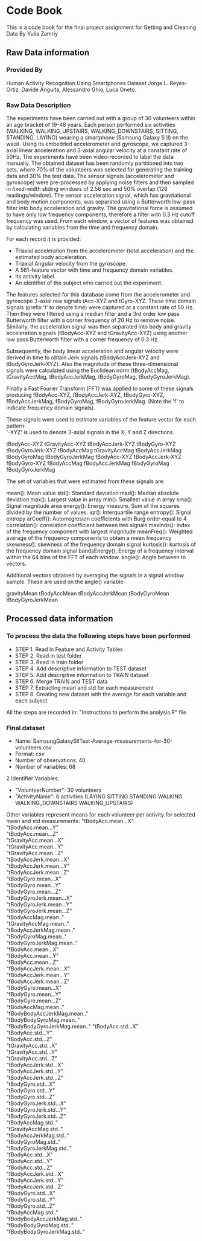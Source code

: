 # Code Book

This is a code book for the final project assignment for Getting and Cleaning Data
By Yulia Zamriy

## Raw Data information

### Provided By
Human Activity Recognition Using Smartphones Dataset
Jorge L. Reyes-Ortiz, Davide Anguita, Alessandro Ghio, Luca Oneto.

### Raw Data Description

The experiments have been carried out with a group of 30 volunteers within an age bracket of 19-48 years. 
Each person performed six activities (WALKING, WALKING_UPSTAIRS, WALKING_DOWNSTAIRS, SITTING, STANDING, LAYING) 
wearing a smartphone (Samsung Galaxy S II) on the waist. Using its embedded accelerometer and gyroscope, 
we captured 3-axial linear acceleration and 3-axial angular velocity at a constant rate of 50Hz. 
The experiments have been video-recorded to label the data manually. The obtained dataset has been randomly partitioned into two sets, 
where 70% of the volunteers was selected for generating the training data and 30% the test data. 
The sensor signals (accelerometer and gyroscope) were pre-processed by applying noise filters and then sampled in fixed-width sliding windows 
of 2.56 sec and 50% overlap (128 readings/window). The sensor acceleration signal, which has gravitational and body motion components, 
was separated using a Butterworth low-pass filter into body acceleration and gravity. The gravitational force is assumed to have only low 
frequency components, therefore a filter with 0.3 Hz cutoff frequency was used. From each window, a vector of features was obtained 
by calculating variables from the time and frequency domain. 

For each record it is provided:
- Triaxial acceleration from the accelerometer (total acceleration) and the estimated body acceleration.
- Triaxial Angular velocity from the gyroscope. 
- A 561-feature vector with time and frequency domain variables. 
- Its activity label. 
- An identifier of the subject who carried out the experiment.

The features selected for this database come from the accelerometer and gyroscope 3-axial raw signals tAcc-XYZ and tGyro-XYZ. These time domain signals (prefix 't' to denote time) were captured at a constant rate of 50 Hz. Then they were filtered using a median filter and a 3rd order low pass Butterworth filter with a corner frequency of 20 Hz to remove noise. Similarly, the acceleration signal was then separated into body and gravity acceleration signals (tBodyAcc-XYZ and tGravityAcc-XYZ) using another low pass Butterworth filter with a corner frequency of 0.3 Hz. 

Subsequently, the body linear acceleration and angular velocity were derived in time to obtain Jerk signals (tBodyAccJerk-XYZ and tBodyGyroJerk-XYZ). Also the magnitude of these three-dimensional signals were calculated using the Euclidean norm (tBodyAccMag, tGravityAccMag, tBodyAccJerkMag, tBodyGyroMag, tBodyGyroJerkMag). 

Finally a Fast Fourier Transform (FFT) was applied to some of these signals producing fBodyAcc-XYZ, fBodyAccJerk-XYZ, fBodyGyro-XYZ, fBodyAccJerkMag, fBodyGyroMag, fBodyGyroJerkMag. (Note the 'f' to indicate frequency domain signals). 

These signals were used to estimate variables of the feature vector for each pattern:  
'-XYZ' is used to denote 3-axial signals in the X, Y and Z directions.

tBodyAcc-XYZ
tGravityAcc-XYZ
tBodyAccJerk-XYZ
tBodyGyro-XYZ
tBodyGyroJerk-XYZ
tBodyAccMag
tGravityAccMag
tBodyAccJerkMag
tBodyGyroMag
tBodyGyroJerkMag
fBodyAcc-XYZ
fBodyAccJerk-XYZ
fBodyGyro-XYZ
fBodyAccMag
fBodyAccJerkMag
fBodyGyroMag
fBodyGyroJerkMag

The set of variables that were estimated from these signals are: 

mean(): Mean value
std(): Standard deviation
mad(): Median absolute deviation 
max(): Largest value in array
min(): Smallest value in array
sma(): Signal magnitude area
energy(): Energy measure. Sum of the squares divided by the number of values. 
iqr(): Interquartile range 
entropy(): Signal entropy
arCoeff(): Autorregresion coefficients with Burg order equal to 4
correlation(): correlation coefficient between two signals
maxInds(): index of the frequency component with largest magnitude
meanFreq(): Weighted average of the frequency components to obtain a mean frequency
skewness(): skewness of the frequency domain signal 
kurtosis(): kurtosis of the frequency domain signal 
bandsEnergy(): Energy of a frequency interval within the 64 bins of the FFT of each window.
angle(): Angle between to vectors.

Additional vectors obtained by averaging the signals in a signal window sample. These are used on the angle() variable:

gravityMean
tBodyAccMean
tBodyAccJerkMean
tBodyGyroMean
tBodyGyroJerkMean

## Processed data information 

### To process the data the following steps have been performed

- STEP 1. Read in Feature and Activity Tables
- STEP 2. Read in test folder
- STEP 3. Read in train folder
- STEP 4. Add descriptive information to TEST dataset
- STEP 5. Add descriptive information to TRAIN dataset
- STEP 6. Merge TRAIN and TEST data
- STEP 7. Extracting mean and std for each measurement
- STEP 8. Creating new dataset with the average for each variable and each subject

All the steps are recorded in:
"Instructions to perform the analysis.R" file

### Final dataset

- Name: SamsungGalaxySIITest-Average-measurements-for-30-volunteers.csv
- Format: csv
- Number of observations: 40
- Number of variables: 68

2 Identifier Variables:
- "VolunteerNumber": 30 volunteers
- "ActivityName": 6 activities (LAYING  SITTING   STANDING   WALKING  WALKING_DOWNSTAIRS   WALKING_UPSTAIRS)

Other variables represent means for each volunteer per activity for selected mean and std measurements:
"tBodyAcc.mean...X"           
"tBodyAcc.mean...Y"          
"tBodyAcc.mean...Z"           
"tGravityAcc.mean...X"       
"tGravityAcc.mean...Y"        
"tGravityAcc.mean...Z"       
"tBodyAccJerk.mean...X"       
"tBodyAccJerk.mean...Y"      
"tBodyAccJerk.mean...Z"       
"tBodyGyro.mean...X"         
"tBodyGyro.mean...Y"          
"tBodyGyro.mean...Z"         
"tBodyGyroJerk.mean...X"      
"tBodyGyroJerk.mean...Y"     
"tBodyGyroJerk.mean...Z"      
"tBodyAccMag.mean.."         
"tGravityAccMag.mean.."       
"tBodyAccJerkMag.mean.."     
"tBodyGyroMag.mean.."         
"tBodyGyroJerkMag.mean.."    
"fBodyAcc.mean...X"           
"fBodyAcc.mean...Y"          
"fBodyAcc.mean...Z"           
"fBodyAccJerk.mean...X"      
"fBodyAccJerk.mean...Y"       
"fBodyAccJerk.mean...Z"      
"fBodyGyro.mean...X"          
"fBodyGyro.mean...Y"         
"fBodyGyro.mean...Z"          
"fBodyAccMag.mean.."         
"fBodyBodyAccJerkMag.mean.."  
"fBodyBodyGyroMag.mean.."    
"fBodyBodyGyroJerkMag.mean.." 
"tBodyAcc.std...X"           
"tBodyAcc.std...Y"            
"tBodyAcc.std...Z"           
"tGravityAcc.std...X"         
"tGravityAcc.std...Y"        
"tGravityAcc.std...Z"         
"tBodyAccJerk.std...X"       
"tBodyAccJerk.std...Y"        
"tBodyAccJerk.std...Z"       
"tBodyGyro.std...X"           
"tBodyGyro.std...Y"          
"tBodyGyro.std...Z"           
"tBodyGyroJerk.std...X"      
"tBodyGyroJerk.std...Y"       
"tBodyGyroJerk.std...Z"      
"tBodyAccMag.std.."           
"tGravityAccMag.std.."       
"tBodyAccJerkMag.std.."       
"tBodyGyroMag.std.."         
"tBodyGyroJerkMag.std.."      
"fBodyAcc.std...X"           
"fBodyAcc.std...Y"            
"fBodyAcc.std...Z"           
"fBodyAccJerk.std...X"        
"fBodyAccJerk.std...Y"       
"fBodyAccJerk.std...Z"        
"fBodyGyro.std...X"          
"fBodyGyro.std...Y"           
"fBodyGyro.std...Z"          
"fBodyAccMag.std.."           
"fBodyBodyAccJerkMag.std.."  
"fBodyBodyGyroMag.std.."      
"fBodyBodyGyroJerkMag.std.." 

